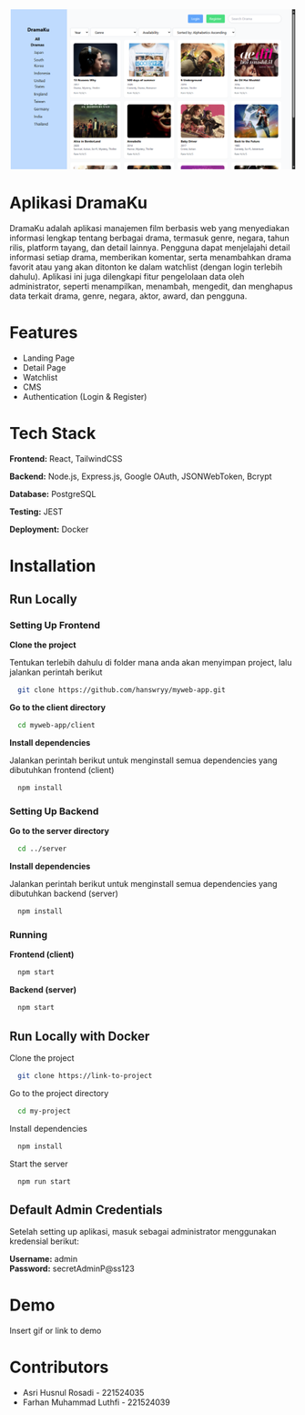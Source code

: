 <div align="center">
  <img src="./client/public/dramaku.png" alt="App Screenshot" width="500px">
</div>


# Aplikasi DramaKu

DramaKu adalah aplikasi manajemen film berbasis web yang menyediakan informasi lengkap tentang berbagai drama, termasuk genre, negara, tahun rilis, platform tayang, dan detail lainnya. Pengguna dapat menjelajahi detail informasi setiap drama, memberikan komentar, serta menambahkan drama favorit atau yang akan ditonton ke dalam watchlist (dengan login terlebih dahulu). Aplikasi ini juga dilengkapi fitur pengelolaan data oleh administrator, seperti menampilkan, menambah, mengedit, dan menghapus data terkait drama, genre, negara, aktor, award, dan pengguna.


# Features

- Landing Page
- Detail Page
- Watchlist
- CMS
- Authentication (Login & Register)


# Tech Stack

**Frontend:** React, TailwindCSS

**Backend:** Node.js, Express.js, Google OAuth, JSONWebToken, Bcrypt

**Database:** PostgreSQL

**Testing:** JEST

**Deployment:** Docker


# Installation
    
## Run Locally

### Setting Up Frontend

**Clone the project**

Tentukan terlebih dahulu di folder mana anda akan menyimpan project, lalu jalankan perintah berikut

```bash
  git clone https://github.com/hanswryy/myweb-app.git
```

**Go to the client directory**

```bash
  cd myweb-app/client
```

**Install dependencies**

Jalankan perintah berikut untuk menginstall semua dependencies yang dibutuhkan frontend (client)

```bash
  npm install
```

### Setting Up Backend

**Go to the server directory**

```bash
  cd ../server
```

**Install dependencies**

Jalankan perintah berikut untuk menginstall semua dependencies yang dibutuhkan backend (server)

```bash
  npm install
```

### Running

**Frontend (client)**

```bash
  npm start
```

**Backend (server)**

```bash
  npm start
```
## Run Locally with Docker

Clone the project

```bash
  git clone https://link-to-project
```

Go to the project directory

```bash
  cd my-project
```

Install dependencies

```bash
  npm install
```

Start the server

```bash
  npm run start
```

## Default Admin Credentials

Setelah setting up aplikasi, masuk sebagai administrator menggunakan kredensial berikut:

**Username:** admin  
**Password:** secretAdminP@ss123  

# Demo

Insert gif or link to demo


# Contributors

- Asri Husnul Rosadi - 221524035 
- Farhan Muhammad Luthfi - 221524039
